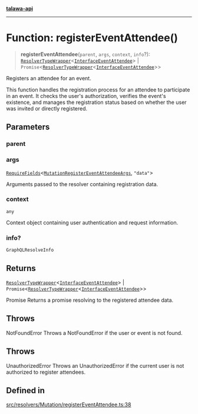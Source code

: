 [**talawa-api**](../../../../README.md)

***

# Function: registerEventAttendee()

> **registerEventAttendee**(`parent`, `args`, `context`, `info`?): [`ResolverTypeWrapper`](../../../../types/generatedGraphQLTypes/type-aliases/ResolverTypeWrapper.md)\<[`InterfaceEventAttendee`](../../../../models/EventAttendee/interfaces/InterfaceEventAttendee.md)\> \| `Promise`\<[`ResolverTypeWrapper`](../../../../types/generatedGraphQLTypes/type-aliases/ResolverTypeWrapper.md)\<[`InterfaceEventAttendee`](../../../../models/EventAttendee/interfaces/InterfaceEventAttendee.md)\>\>

Registers an attendee for an event.

This function handles the registration process for an attendee to participate in an event.
It checks the user's authorization, verifies the event's existence, and manages the registration status
based on whether the user was invited or directly registered.

## Parameters

### parent

### args

[`RequireFields`](../../../../types/generatedGraphQLTypes/type-aliases/RequireFields.md)\<[`MutationRegisterEventAttendeeArgs`](../../../../types/generatedGraphQLTypes/type-aliases/MutationRegisterEventAttendeeArgs.md), `"data"`\>

Arguments passed to the resolver containing registration data.

### context

`any`

Context object containing user authentication and request information.

### info?

`GraphQLResolveInfo`

## Returns

[`ResolverTypeWrapper`](../../../../types/generatedGraphQLTypes/type-aliases/ResolverTypeWrapper.md)\<[`InterfaceEventAttendee`](../../../../models/EventAttendee/interfaces/InterfaceEventAttendee.md)\> \| `Promise`\<[`ResolverTypeWrapper`](../../../../types/generatedGraphQLTypes/type-aliases/ResolverTypeWrapper.md)\<[`InterfaceEventAttendee`](../../../../models/EventAttendee/interfaces/InterfaceEventAttendee.md)\>\>

Promise<object> Returns a promise resolving to the registered attendee data.

## Throws

NotFoundError Throws a NotFoundError if the user or event is not found.

## Throws

UnauthorizedError Throws an UnauthorizedError if the current user is not authorized to register attendees.

## Defined in

[src/resolvers/Mutation/registerEventAttendee.ts:38](https://github.com/Suyash878/talawa-api/blob/b5a9d8b4a1ea678a3d6f5b710b3721f91a3052fc/src/resolvers/Mutation/registerEventAttendee.ts#L38)
